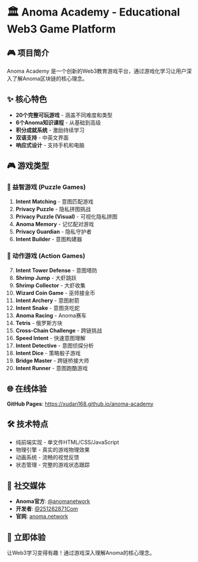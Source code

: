 # 🏛️ Anoma Academy - Educational Web3 Game Platform

## 🎮 项目简介
Anoma Academy 是一个创新的Web3教育游戏平台，通过游戏化学习让用户深入了解Anoma区块链的核心理念。

## ✨ 核心特色
- **20个完整可玩游戏** - 涵盖不同难度和类型
- **6个Anoma知识课程** - 从基础到高级
- **积分成就系统** - 激励持续学习
- **双语支持** - 中英文界面
- **响应式设计** - 支持手机和电脑

## 🎮 游戏类型

### 🧩 益智游戏 (Puzzle Games)
1. **Intent Matching** - 意图匹配游戏
2. **Privacy Puzzle** - 隐私拼图挑战
3. **Privacy Puzzle (Visual)** - 可视化隐私拼图
4. **Anoma Memory** - 记忆配对游戏
5. **Privacy Guardian** - 隐私守护者
6. **Intent Builder** - 意图构建器

### 🎯 动作游戏 (Action Games)
7. **Intent Tower Defense** - 意图塔防
8. **Shrimp Jump** - 大虾跳跃
9. **Shrimp Collector** - 大虾收集
10. **Wizard Coin Game** - 巫师接金币
11. **Intent Archery** - 意图射箭
12. **Intent Snake** - 意图贪吃蛇
13. **Anoma Racing** - Anoma赛车
14. **Tetris** - 俄罗斯方块
15. **Cross-Chain Challenge** - 跨链挑战
16. **Speed Intent** - 快速意图理解
17. **Intent Detective** - 意图侦探分析
18. **Intent Dice** - 策略骰子游戏
19. **Bridge Master** - 跨链桥接大师
20. **Intent Runner** - 意图跑酷游戏

## 🌐 在线体验
**GitHub Pages**: https://xudan168.github.io/anoma-academy

## 🛠️ 技术特点
- 纯前端实现 - 单文件HTML/CSS/JavaScript
- 物理引擎 - 真实的游戏物理效果
- 动画系统 - 流畅的视觉反馈
- 状态管理 - 完整的游戏状态跟踪

## 📱 社交媒体
- **Anoma官方**: [@anomanetwork](https://twitter.com/anomanetwork)
- **开发者**: [@251262871Com](https://twitter.com/251262871Com)
- **官网**: [anoma.network](https://anoma.network)

## 🚀 立即体验
让Web3学习变得有趣！通过游戏深入理解Anoma的核心理念。